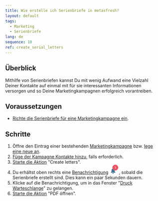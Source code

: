 ```yaml
---
title: Wie erstelle ich Serienbriefe in metasfresh?
layout: default
tags:
  - Marketing
  - Serienbriefe
lang: de
sequence: 10
ref: create_serial_letters
---
```


## Überblick
Mithilfe von Serienbriefen kannst Du mit wenig Aufwand eine Vielzahl Deiner Kontakte auf einmal mit für sie interessanten Informationen versorgen und so Deine Marketingkampagnen erfolgreich vorantreiben.

## Voraussetzungen
- [Richte die Serienbriefe für eine Marketingkampagne ein](Serienbriefe_einrichten).

## Schritte
1. Öffne den Eintrag einer bestehenden [Marketingkampagne](Menu) bzw. [lege eine neue an](MKTG-Kampagne_erstellen).
1. [Füge der Kampagne Kontakte hinzu](MKTG-Kampagne_Kontakte_hinzufuegen), falls erforderlich.
1. [Starte die Aktion](AktionStarten) "Create letters".
1. Du erhältst oben rechts eine [Benachrichtigung](Benachrichtigungsarten) ![](assets/NotificationBell_WebUI.png), sobald die Serienbriefe erstellt sind. Dies kann ein paar Sekunden dauern.
1. Klicke auf die Benachrichtigung, um in das Fenster "[Druck Warteschlange](Menu)" zu gelangen.
1. [Starte die Aktion](AktionStarten) "PDF öffnen".
